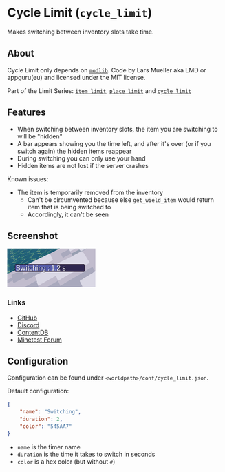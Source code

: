 # Cycle Limit (`cycle_limit`)

Makes switching between inventory slots take time.

## About

Cycle Limit only depends on [`modlib`](https://github.com/appgurueu/modlib). Code by Lars Mueller aka LMD or appguru(eu) and licensed under the MIT license.

Part of the Limit Series: [`item_limit`](https://github.com/appgurueu/item_limit), [`place_limit`](https://github.com/appgurueu/place_limit) and [`cycle_limit`](https://github.com/appgurueu/cycle_limit)

## Features

* When switching between inventory slots, the item you are switching to will be "hidden"
* A bar appears showing you the time left, and after it's over (or if you switch again) the hidden items reappear
* During switching you can only use your hand
* Hidden items are not lost if the server crashes

Known issues:

* The item is temporarily removed from the inventory
  * Can't be circumvented because else `get_wield_item` would return item that is being switched to
  * Accordingly, it can't be seen

## Screenshot

![Screenshot](screenshot.png)

### Links

* [GitHub](https://github.com/appgurueu/cycle_limit)
* [Discord](https://discordapp.com/invite/ysP74by)
* [ContentDB](https://content.minetest.net/packages/LMD/cycle_limit)
* [Minetest Forum](https://forum.minetest.net/viewtopic.php?f=9&t=24614)

## Configuration

Configuration can be found under `<worldpath>/conf/cycle_limit.json`.

Default configuration:

```json
{
    "name": "Switching",
    "duration": 2,
    "color": "545AA7"
}
```

* `name` is the timer name
* `duration` is the time it takes to switch in seconds
* `color` is a hex color (but without `#`)